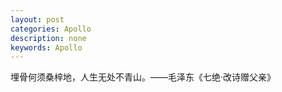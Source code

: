 ```yaml
---
layout: post
categories: Apollo
description: none
keywords: Apollo
---
```


埋骨何须桑梓地，人生无处不青山。——毛泽东《七绝·改诗赠父亲》

